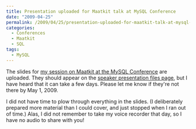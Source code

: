 ```yaml
---
title: Presentation uploaded for Maatkit talk at MySQL Conference
date: "2009-04-25"
permalink: /2009/04/25/presentation-uploaded-for-maatkit-talk-at-mysql-conference/
categories:
  - Conferences
  - Maatkit
  - SQL
tags:
  - MySQL
---
```

The slides for [my session on Maatkit at the MySQL Conference][1] are uploaded. They should appear on the [speaker presentation files page][2], but I have heard that it can take a few days. Please let me know if they're not there by May 1, 2009.

I did not have time to plow through everything in the slides. (I deliberately prepared more material than I could cover, and just stopped when I ran out of time.) Alas, I did not remember to take my voice recorder that day, so I have no audio to share with you!

 [1]: http://en.oreilly.com/mysql2009/public/schedule/detail/5677
 [2]: http://www.mysqlconf.com/mysql2009/public/schedule/proceedings
